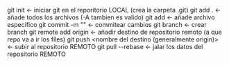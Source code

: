 git init <- iniciar git en el reporitorio LOCAL (crea la carpeta .git)
git add . <- añade todos los archivos (-A tambien es valido)
git add <archivo> <- añade archivo especifico
git commit -m "<mensaje>" <- commitear cambios
git branch <nombre del branch> <- crear branch
git remote add origin <url> <- añadir destino de repositorio remoto (a que repo va a ir los files)
git push <nombre del destino (generalmente origin)> <nombre del branch> <- subir al repositorio REMOTO
git pull --rebase <nombre del destino URL> <nombre del branch> <- jalar los datos del repositorio REMOTO